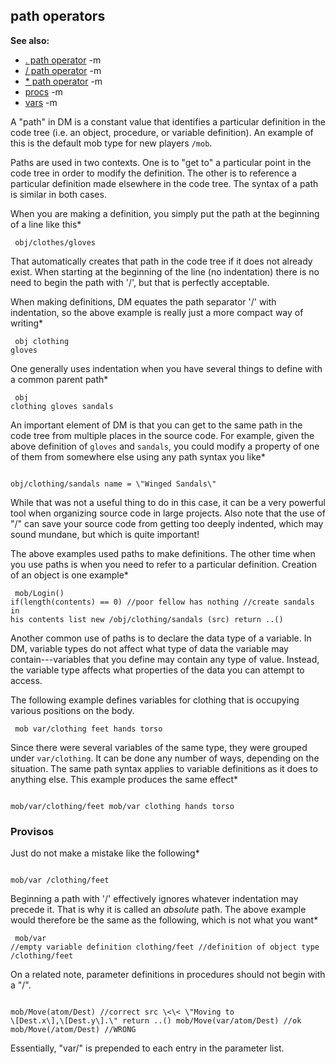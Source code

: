 ## path operators
**See also:**
*   [. path operator](/ref/operator/path/%2e.md) -m
*   [/ path operator](/ref/operator/path//.md) -m
*   [* path operator](/ref/operator/path/:.md) -m
*   [procs](/ref/proc.md) -m
*   [vars](/ref/var.md) -m

A \"path\" in DM is a constant value that identifies a
particular definition in the code tree (i.e. an object, procedure, or
variable definition). An example of this is the default mob type for new
players `/mob`. 

Paths are used in two contexts. One is to \"get
to\" a particular point in the code tree in order to modify the
definition. The other is to reference a particular definition made
elsewhere in the code tree. The syntax of a path is similar in both
cases. 

When you are making a definition, you simply put the
path at the beginning of a line like this* 
```
 obj/clothes/gloves

```
 

That automatically creates that path in the code
tree if it does not already exist. When starting at the beginning of the
line (no indentation) there is no need to begin the path with \'/\', but
that is perfectly acceptable. 

When making definitions, DM
equates the path separator \'/\' with indentation, so the above example
is really just a more compact way of writing* 
```
 obj clothing
gloves 
```
 

One generally uses indentation when you have
several things to define with a common parent path* 
```
 obj
clothing gloves sandals 
```
 

An important element of DM
is that you can get to the same path in the code tree from multiple
places in the source code. For example, given the above definition of
`gloves` and `sandals`, you could modify a property of one of them from
somewhere else using any path syntax you like* 
```

obj/clothing/sandals name = \"Winged Sandals\" 
```
 

While
that was not a useful thing to do in this case, it can be a very
powerful tool when organizing source code in large projects. Also note
that the use of \"/\" can save your source code from getting too deeply
indented, which may sound mundane, but which is quite important!


The above examples used paths to make definitions. The other
time when you use paths is when you need to refer to a particular
definition. Creation of an object is one example* 
```
 mob/Login()
if(length(contents) == 0) //poor fellow has nothing //create sandals in
his contents list new /obj/clothing/sandals (src) return ..() 
```



Another common use of paths is to declare the data type of a
variable. In DM, variable types do not affect what type of data the
variable may contain---variables that you define may contain any type of
value. Instead, the variable type affects what properties of the data
you can attempt to access. 

The following example defines
variables for clothing that is occupying various positions on the body.

```
 mob var/clothing feet hands torso 
```
 

Since
there were several variables of the same type, they were grouped under
`var/clothing`. It can be done any number of ways, depending on the
situation. The same path syntax applies to variable definitions as it
does to anything else. This example produces the same effect* 
```

mob/var/clothing/feet mob/var clothing hands torso 
```

### Provisos


Just do not make a mistake like the following* 
```

mob/var /clothing/feet 
```
 

Beginning a path with \'/\'
effectively ignores whatever indentation may precede it. That is why it
is called an *absolute* path. The above example would therefore be the
same as the following, which is not what you want* 
```
 mob/var
//empty variable definition clothing/feet //definition of object type
/clothing/feet 
```
 

On a related note, parameter
definitions in procedures should not begin with a \"/\". 
```

mob/Move(atom/Dest) //correct src \<\< \"Moving to
\[Dest.x\],\[Dest.y\].\" return ..() mob/Move(var/atom/Dest) //ok
mob/Move(/atom/Dest) //WRONG 
```
 

Essentially, \"var/\"
is prepended to each entry in the parameter list.